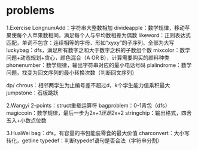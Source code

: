 # problems

1.Exercise
  LongnumAdd：字符串大整数相加
  divideapple：数学规律，移动苹果使每个人苹果数相同，满足每个人与平均数相差为偶数
  likeword：正则表达式匹配，单词不包含：连续相等的字母、形如“xyxy”的子序列、全部为大写
  luckybag：dfs，满足所有数字之和大于数字之积的子数组个数
  mixcolor：数学问题+动态规划+贪心，颜色混合（A OR B），计算需要购买的颜料种类
  phonenumber：数学规律，输出字符串对应的最小电话号码
  plalindrome：数学问题，找变为回文序列的最小转换次数（判断回文序列）
  
  dp/ 
    chrous：相邻两学生为止编号差不超过d，k个学生能力值乘积最大
    jumpstone：石板跳跃
    
2.Wangyi
  2-points：struct重载运算符
  bagproblem：0-1背包（dfs）
  magiccoin：数学规律，最后一步为2*x+1还是2*x+2
  stringchip：输出格式，四舍五入+小数点位数

3.HuaWei
  bag：dfs，有容量的书包能装零食的最大价值
  charconvert：大小写转化，getline
  typedef：判断typedef语句是否合法（字符串分割）
